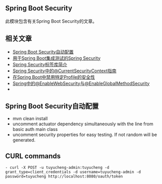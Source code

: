 ## Spring Boot Security

此模块包含有关Spring Boot Security的文章。

## 相关文章

+ [Spring Boot Security自动配置](docs/SpringBoot-Security自动配置.md)
+ [用于Spring Boot集成测试的Spring Security](docs/用于SpringBoot集成测试的SpringSecurity.md)
+ [Spring Security标签库简介](docs/SpringSecurity标签库简介.md)
+ [Spring Security中的@CurrentSecurityContext指南](docs/SpringSecurity中的@CurrentSecurityContext指南.md)
+ [在Spring Boot中禁用特定Profile的安全性](docs/在SpringBoot中禁用Profile的安全性.md)
+ [Spring中的@EnableWebSecurity与@EnableGlobalMethodSecurity](docs/Spring中的@EnableWebSecurity与@EnableGlobalMethodSecurity.md)
+ []()

## Spring Boot Security自动配置

- mvn clean install
- uncomment actuator dependency simultaneously with the line from basic auth main class
- uncomment security properties for easy testing. If not random will be generated.

## CURL commands

```shell
- curl -X POST -u tuyucheng-admin:tuyucheng -d grant_type=client_credentials -d username=tuyucheng-admin -d password=tuyucheng http://localhost:8080/oauth/token
```